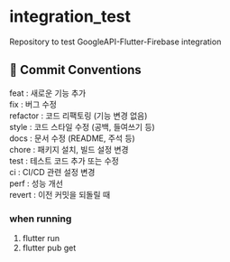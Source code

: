 # integration_test
Repository to test GoogleAPI-Flutter-Firebase integration


## 📌 Commit Conventions
feat : 새로운 기능 추가   
fix : 버그 수정    
refactor : 코드 리팩토링 (기능 변경 없음)   
style : 코드 스타일 수정 (공백, 들여쓰기 등)   
docs : 문서 수정 (README, 주석 등)   
chore : 패키지 설치, 빌드 설정 변경   
test : 테스트 코드 추가 또는 수정   
ci : CI/CD 관련 설정 변경   
perf : 성능 개선   
revert : 이전 커밋을 되돌릴 때   

### when running
1. flutter run 
2. flutter pub get